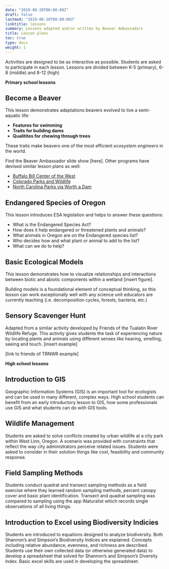 ```yaml
---
date: "2019-08-20T00:00:00Z"
draft: false
lastmod: "2019-08-20T00:00:00Z"
linktitle: lessons
summary: Lessons adapted and/or written by Beaver Ambassadors
title: Lesson plans
toc: true
type: docs
weight: 1
---
```


Activities are designed to be as interactive as possible. Students are asked to participate in each lesson. Lessons are divided between K-5 (primary), 6-8 (middle) and 8-12 (high)


**Primary school lessons**

## Become a Beaver

This lesson demonstrates adaptations beavers evolved to live a semi-aquatic life:

* **Features for swimming**
* **Traits for building dams**
* **Qualitites for chewing through trees**

These traits make beavers one of the most efficient *ecosystem engineers* in the world.

Find the Beaver Ambassador slide show [here]. Other programs have devised similar lesson plans as well:

* [Buffalo Bill Center of the West](https://centerofthewest.org/wp-content/uploads/2014/02/Animal-Adaptations_Dress-A-Beaver-Activity.pdf)
* [Colorado Parks and Wildlife](https://cpw.state.co.us/Documents/Education/TeacherResources/MediaKitsCrates/Durango-Beaver-Adaptations-Lesson-Plan.pdf)
* [North Carolina Parks via Worth a Dam](https://www.martinezbeavers.org/wordpress/wp-content/uploads/2014/10/build-a-beaver-outline.pdf)




## Endangered Species of Oregon

This lesson introduces ESA legislation and helps to answer these questions:

* What is the Endangered Species Act?
* How does it help endangered or threatened plants and animals?
* What animals in Oregon are on the Endangered species list?
* Who decides how and what plant or animal to add to the list?
* What can we do to help?


## Basic Ecological Models

This lesson demonstrates how to visualize relationships and interactions between biotic and abiotic components within a wetland [insert figure].

Building models is a foundational element of conceptual thinking, so this lesson can work exceptionally well with any science unit educators are currently teaching (i.e. decomposition cycles, forests, bacteria, etc.)


## Sensory Scavenger Hunt

Adapted from a similar activity developed by Friends of the Tualatin River Wildlife Refuge. This activity gives students the task of experiencing nature by locating plants and animals using different senses like hearing, smelling, seeing and touch. [insert example]

[link to friends of TRNWR example]



**High school lessons**


## Introduction to GIS

Geographic Information Systems (GIS) is an important tool for ecologists and can be used in many different, complex ways. High school students can benefit from an early introductory lesson to GIS, how some professionals use GIS and what students can do with GIS tools.



## Wildlife Management

Students are asked to solve conflicts created by urban wildlife at a city park within West Linn, Oregon. A scenario was provided with constraints that reflect the way city administrators perceive related issues. Students were asked to consider in their solution things like cost, feasibility and community response.



## Field Sampling Methods

Students conduct quadrat and transect sampling methods as a field exercise where they learned random sampling methods, percent canopy cover and basic plant identification. Transect and quadrat sampling was compared to sampling using the app iNaturalist which records single observations of all living things.



## Introduction to Excel using Biodiversity Indicies

Students are introduced to equations designed to analyze biodiversity. Both Shannon’s and Simpson’s Biodiversity Indices are explained. Concepts including relative abundance, evenness, and richness are described. Students use their own collected data (or otherwise generated data) to develop a spreadsheet that solved for Shannon’s and Simpson’s Diversity Index. Basic excel skills are used in developing the spreadsheet.


